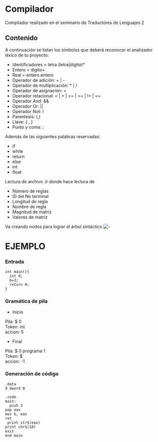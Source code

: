 # Compilador
Compilador realizado en el seminario de Traductores de Lenguajes 2
## Contenido

A continuación se listan los símbolos que deberá reconocer el analizador léxico de tu proyecto:

* Identificadores = letra (letra|digito)*  
* Entero = digito+  
* Real = entero.entero  
* Operador de adición: + | -    
* Operador de multiplicación: * | /  
* Operador de asignación: =  
* Operador relacional: < | > | <= | >= | != | ==  
* Operador And: &&   
* Operador Or: ||   
* Operador Not: !  
* Parentesis: (,)  
* Llave: { , }  
* Punto y coma: ;  

Además de las siguientes palabras reservadas: 
* if
* while
* return
* else
* int
* float

Lectura de archivo *.lr*  donde hace lectura de 
- Número de reglas
- ID del No terminal
- Longitud de regla
- Nombre de regla
- Magnitud de matriz
- Valores de matriz

Va creando nodos para lograr el árbol sintáctico
![-](www.suigeneris.org/UCABTI/attachments/321/79.gif "Árbol sintáctico")

# EJEMPLO
### Entrada  
```
int main(){
  int d;   
  b=3;   
  return 0;   
}
```

### Gramática de pila
- Inicio  
  
Pila: 	 $ 0   
Token: int  
accion: 5  
  
- Final  

Pila: 	 $ 0 programa 1   
Token: $  
accion: -1  


### Generación de código
```
.data  
d dword 0  

.code  
main:  
  push 3  
pop eax  
mov b, eax  
ret  
 print str$(eax)  
print chr$(10)  
exit  
end main  
```

